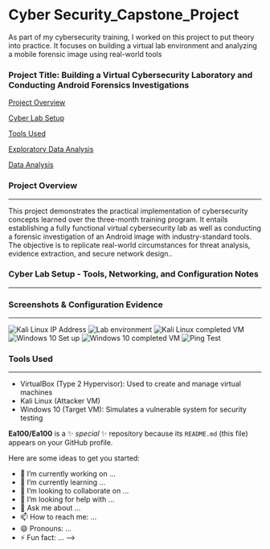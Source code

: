 # Cyber Security_Capstone_Project
As part of my cybersecurity training, I worked on this project to put theory into practice. It focuses on building a virtual lab environment and analyzing a mobile forensic image using real-world tools

### Project Title: Building a Virtual Cybersecurity Laboratory and Conducting Android Forensics Investigations

[Project Overview](#project-overview)

[Cyber Lab Setup](#Cyber-Lab-Setup)

[Tools Used](#tools-used)

[Exploratory Data Analysis](#exploratory-data-analysis)

[Data Analysis](#data-analysis)

### Project Overview
---
This project demonstrates the practical implementation of cybersecurity concepts learned over the three-month training program.  It entails establishing a fully functional virtual cybersecurity lab as well as conducting a forensic investigation of an Android image with industry-standard tools.  The objective is to replicate real-world circumstances for threat analysis, evidence extraction, and secure network design..

### Cyber Lab Setup - Tools, Networking, and Configuration Notes
---
### Screenshots & Configuration Evidence
---
![Kali Linux IP Address](https://github.com/user-attachments/assets/da8346c8-346f-48c3-8764-7178e45b9dbe)
![Lab environment](https://github.com/user-attachments/assets/3ae4a9f5-0d77-4148-a645-d216f3a1d19c)
![Kali Linux completed VM](https://github.com/user-attachments/assets/fe3b7062-1f89-45b3-a8fd-2f10911d6b9b)
![Windows 10 Set up](https://github.com/user-attachments/assets/fbe11e90-1691-4922-bc01-affbc3f6b009)
![Windows 10 completed VM](https://github.com/user-attachments/assets/d8c429a4-650b-429b-89c7-038526c2e667)
![Ping Test](https://github.com/user-attachments/assets/2721d44a-f625-46e9-be76-b1f2ef5302bd)



### Tools Used
---
- VirtualBox (Type 2 Hypervisor): Used to create and manage virtual machines
- Kali Linux (Attacker VM)
- Windows 10 (Target VM): Simulates a vulnerable system for security testing

**Ea100/Ea100** is a ✨ _special_ ✨ repository because its `README.md` (this file) appears on your GitHub profile.

Here are some ideas to get you started:

- 🔭 I’m currently working on ...
- 🌱 I’m currently learning ...
- 👯 I’m looking to collaborate on ...
- 🤔 I’m looking for help with ...
- 💬 Ask me about ...
- 📫 How to reach me: ...
- 😄 Pronouns: ...
- ⚡ Fun fact: ...
-->
